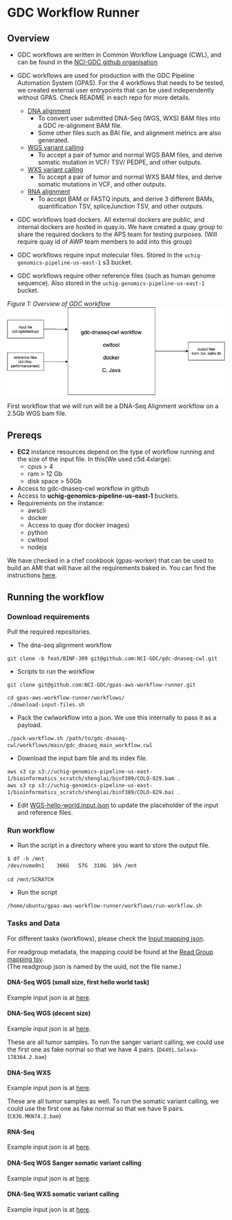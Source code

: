 # GDC Workflow Runner

## Overview

- GDC workflows are written in Common Workflow Language (CWL), and can be found in the [NCI-GDC github organisation](https://github.com/NCI-GDC/)

- GDC workflows are used for production with the GDC Pipeline Automation System (GPAS). For the 4 workflows that needs to be tested, we created external user entrypoints that can be used independently without GPAS. Check README in each repo for more details.
  - [DNA alignment](https://github.com/NCI-GDC/gdc-dnaseq-cwl/tree/feat/BINF-309)
    - To convert user submitted DNA-Seq (WGS, WXS) BAM files into a GDC re-alignment BAM file.
    - Some other files such as BAI file, and alignment metrics are also generated.
  - [WGS variant calling](https://github.com/NCI-GDC/gdc-sanger-somatic-cwl)
    - To accept a pair of tumor and normal WGS BAM files, and derive somatic mutation in VCF/ TSV/ PEDPE, and other outputs.
  - [WXS variant calling](https://github.com/NCI-GDC/gdc-somatic-variant-calling-workflow)
    - To accept a pair of tumor and normal WXS BAM files, and derive somatic mutations in VCF, and other outputs.
  - [RNA alignment](https://github.com/NCI-GDC/gdc-rnaseq-cwl/tree/feat/etl)
    - To accept BAM or FASTQ inputs, and derive 3 different BAMs, quantification TSV, spliceJunction TSV, and other outputs.

- GDC workflows load dockers. All external dockers are public, and internal dockers are hosted in quay.io. We have created a quay group to share the required dockers to the APS team for testing purposes. (Will require quay id of AWP team members to add into this group)

- GDC workflows require input molecular files. Stored in the `uchig-genomics-pipeline-us-east-1` s3 bucket.

- GDC workflows require other reference files (such as human genome sequence). Also stored in the `uchig-genomics-pipeline-us-east-1` bucket.

_Figure 1: Overview of GDC workflow_
![Figure 1](assets/gdc_workflow_figure.png)

First workflow that we will run will be a DNA-Seq Alignment workflow on a 2.5Gb WGS bam file.

## Prereqs

- **EC2** instance resources depend on the type of workflow running and the size of the input file. In this(We used c5d.4xlarge):
  - cpus > 4
  - ram > 12 Gb
  - disk space > 50Gb
- Access to gdc-dnaseq-cwl workflow in github
- Access to **uchig-genomics-pipeline-us-east-1** buckets.
- Requirements on the instance:
  - awscli
  - docker
  - Access to quay (for docker images)
  - python
  - cwltool
  - nodejs

We have checked in a chef cookbook (gpas-worker) that can be used to build an AMI that will have all the requirements baked in. You can find the instructions [here](packer/README.md).


## Running the workflow

### Download requirements

Pull the required repositories.

- The dna-seq alignment workflow

```
git clone -b feat/BINF-309 git@github.com:NCI-GDC/gdc-dnaseq-cwl.git
```

- Scripts to run the workflow
```
git clone git@github.com:NCI-GDC/gpas-aws-workflow-runner.git
```

```
cd gpas-aws-workflow-runner/workflows/
./download-input-files.sh
```

- Pack the cwlworkflow into a json. We use this internally to pass it as a payload.
```
./pack-workflow.sh /path/to/gdc-dnaseq-cwl/workflows/main/gdc_dnaseq_main_workflow.cwl
```

- Download the input bam file and its index file.
```
aws s3 cp s3://uchig-genomics-pipeline-us-east-1/bioinformatics_scratch/shenglai/binf389/COLO-829.bam .
aws s3 cp s3://uchig-genomics-pipeline-us-east-1/bioinformatics_scratch/shenglai/binf389/COLO-829.bai .

```

- Edit [WGS-hello-world.input.json](workflows/example_input_json/WGS-hello-world/wgs.hello-world.input.json) to update the placeholder of the input and reference files.

### Run workflow

- Run the script in a directory where you want to store the output file.
```
$ df -h /mnt
/dev/nvme0n1    366G   57G  310G  16% /mnt

cd /mnt/SCRATCH
```

- Run the script
```
/home/ubuntu/gpas-aws-workflow-runner/workflows/run-workflow.sh
```


### Tasks and Data

For different tasks (workflows), please check the [Input mapping json](workflows/input_mapping/input_mapping.json).

For readgroup metadata, the mapping could be found at the [Read Group mapping tsv](workflows/input_mapping/url_uuid_mapping.tsv). </br>
(The readgroup json is named by the uuid, not the file name.)

#### DNA-Seq WGS (small size, first hello world task)

Example input json is at [here](workflows/example_input_json/WGS-hello-world/wgs.hello-world.input.json).

#### DNA-Seq WGS (decent size)

Example input json is at [here](workflows/example_input_json/WGS/wgs.input.json). </br>

These are all tumor samples. To run the sanger variant calling, we could use the first one as fake normal so that we have 4 pairs.
(`D4491.Solexa-178364.2.bam`)

#### DNA-Seq WXS

Example input json is at [here](workflows/example_input_json/WXS/wxs.input.json). </br>

These are all tumor samples as well. To run the somatic variant calling, we could use the first one as fake normal so that we have 9 pairs.
(`C836.MKN74.2.bam`)


#### RNA-Seq

Example input json is at [here](workflows/example_input_json/RNA/rna.input.json). </br>


#### DNA-Seq WGS Sanger somatic variant calling

Example input json is at [here](workflows/example_input_json/WGS-Sanger/wgs.sanger.input.json). </br>


#### DNA-Seq WXS somatic variant calling

Example input json is at [here](workflows/example_input_json/WXS-variant-calling/wxs.variant-calling.input.json). </br>


